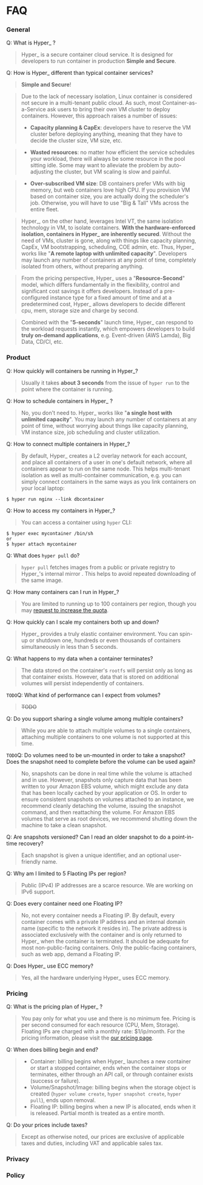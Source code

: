 # FAQ

### General
Q: What is Hyper_ ?
> Hyper_ is a secure container cloud service. It is designed for developers to run container in production **Simple and Secure**.

Q: How is Hyper_ different than typical container services?
> **Simple and Secure**!

> Due to the lack of necessary isolation, Linux container is considered not secure in a multi-tenant public cloud. As such, most Container-as-a-Service ask users to bring their own VM cluster to deploy containers. However, this approach raises a number of issues:
> - **Capacity planning & CapEx**:  developers have to reserve the VM cluster before deploying anything, meaning that they have to decide the cluster size, VM size, etc.

> - **Wasted resources**: no matter how efficient the service schedules your workload, there will always be some resource in the pool sitting idle. Some may want to alleviate the problem by auto-adjusting the cluster, but VM scaling is slow and painful.

> - **Over-subscribed VM size**: DB containers prefer VMs with big memory, but web containers love high CPU. If you provision VM based on container size, you are actually doing the scheduler's job. Otherwise, you will have to use "Big & Tall" VMs across the entire fleet.

> Hyper_, on the other hand, leverages Intel VT, the same isolation technology in VM, to isolate containers. **With the hardware-enforced isolation, containers in Hyper_ are inherently secured**. Without the need of VMs, cluster is gone, along with things like capacity planning, CapEx, VM bootstrapping, scheduling, COE admin, etc. Thus, Hyper_ works like "**A remote laptop with unlimited capacity**". Developers may launch any number of containers at any point of time, completely isolated from others, without preparing anything.

> From the pricing perspective, Hyper_ uses a "**Resource-Second**" model, which differs fundamentally in the flexibility, control and significant cost savings it offers developers. Instead of a pre-configured instance type for a fixed amount of time and at a predetermined cost, Hyper_ allows developers to decide different cpu, mem, storage size and charge by second. 

> Combined with the "**5-seconds**" launch time, Hyper_ can respond to the workload requests instantly, which empowers developers to build **truly on-demand applications**, e.g. Event-driven (AWS Lamda), Big Data, CD/CI, etc.
 
### Product

Q: How quickly will containers be running in Hyper_?
> Usually it takes **about 3 seconds** from the issue of `hyper run` to the point where the container is running.

Q: How to schedule containers in Hyper_ ?
> No, you don't need to. Hyper_ works like "**a single host with unlimited capacity**". You may launch any number of containers at any point of time, without worrying about things like capacity planning, VM instance size, job scheduling and cluster utilization.

Q: How to connect multiple containers in Hyper_?
> By default, Hyper_ creates a L2 overlay network for each account, and place all containers of a user in one's default network, where all containers appear to run on the same node. This helps multi-tenant isolation as well as multi-container communication, e.g. you can simply connect containers in the same ways as you link containers on your local laptop:

	$ hyper run nginx --link dbcontainer

Q: How to access my containers in Hyper_?
> You can access a container using `hyper` CLI:

	$ hyper exec mycontainer /bin/sh
	or
	$ hyper attach mycontainer

Q: What does `hyper pull` do?
> `hyper pull` fetches images from a public or private registry to Hyper_'s internal mirror . This helps to avoid repeated downloading of the same image.

Q: How many containers can I run in Hyper_?
> You are limited to running up to 100 containers per region, though you may [request to increase the quota](../Reference/quota_and_limits.md).

Q: How quickly can I scale my containers both up and down?
> Hyper_ provides a truly elastic container environment. You can spin-up or shutdown one, hundreds or even thousands of containers simultaneously in less than 5 seconds.

Q: What happens to my data when a container terminates?
> The data stored on the container's `rootfs` will persist only as long as that container exists. However, data that is stored on additional volumes will persist independently of containers. 

`TODO`Q: What kind of performance can I expect from volumes?
> ~~TODO~~

Q: Do you support sharing a single volume among multiple containers?
> While you are able to attach multiple volumes to a single containers, attaching multiple containers to one volume is not supported at this time.

`TODO`Q: Do volumes need to be un-mounted in order to take a snapshot? Does the snapshot need to complete before the volume can be used again?
> No, snapshots can be done in real time while the volume is attached and in use. However, snapshots only capture data that has been written to your Amazon EBS volume, which might exclude any data that has been locally cached by your application or OS. In order to ensure consistent snapshots on volumes attached to an instance, we recommend cleanly detaching the volume, issuing the snapshot command, and then reattaching the volume. For Amazon EBS volumes that serve as root devices, we recommend shutting down the machine to take a clean snapshot.

Q: Are snapshots versioned? Can I read an older snapshot to do a point-in-time recovery?
> Each snapshot is given a unique identifier, and an optional user-friendly name.

Q: Why am I limited to 5 Flaoting IPs per region?
> Public (IPv4) IP addresses are a scarce resource. We are working on IPv6 support.

Q: Does every container need one Floating IP?
> No, not every container needs a Floating IP. By default, every container comes with a private IP address and an internal domain name (specific to the network it resides in). The private address is associated exclusively with the container and is only returned to Hyper_ when the container is terminated. It should be adequate for most non-public-facing containers. Only the public-facing containers, such as web app, demand a Floating IP.

Q: Does Hyper_ use ECC memory?
> Yes, all the hardware underlying Hyper_ uses ECC memory.

### Pricing

Q: What is the pricing plan of Hyper_ ?
> You pay only for what you use and there is no minimum fee. Pricing is per second consumed for each resource (CPU, Mem, Storage). Floating IPs are charged with a monthly rate: $1/ip/month. For the pricing information, please visit the [our pricing page](https://hyper.sh/pricing/).

Q: When does billing begin and end?
> - Container: billing begins when Hyper_ launches a new container or start a stopped container, ends when the container stops or terminates, either through an API call, or through container exists (success or failure).
> - Volume/Snapshot/Image:  billing begins when the storage object is created (`hyper volume create`, `hyper snapshot create`, `hyper pull`), ends upon removal.
> - Floating IP: billing begins when a new IP is allocated, ends when it is released. Partial month is treated as a entire month.

Q: Do your prices include taxes?
> Except as otherwise noted, our prices are exclusive of applicable taxes and duties, including VAT and applicable sales tax.

### Privacy

### Policy

